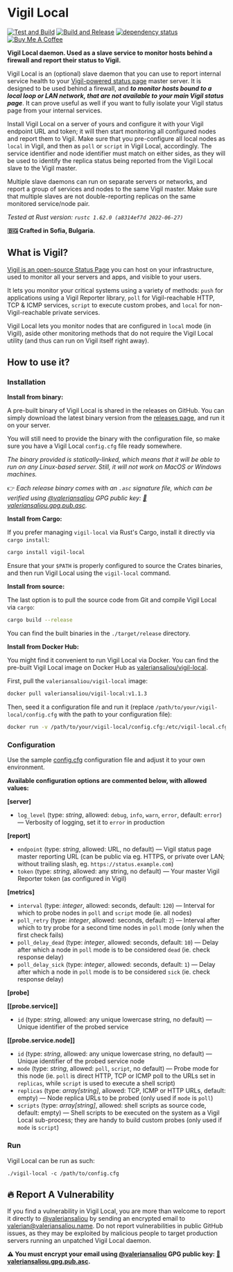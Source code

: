 Vigil Local
===========

[![Test and Build](https://github.com/valeriansaliou/vigil-local/workflows/Test%20and%20Build/badge.svg?branch=master)](https://github.com/valeriansaliou/vigil-local/actions?query=workflow%3A%22Test+and+Build%22) [![Build and Release](https://github.com/valeriansaliou/vigil-local/workflows/Build%20and%20Release/badge.svg)](https://github.com/valeriansaliou/vigil-local/actions?query=workflow%3A%22Build+and+Release%22) [![dependency status](https://deps.rs/repo/github/valeriansaliou/vigil-local/status.svg)](https://deps.rs/repo/github/valeriansaliou/vigil-local) [![Buy Me A Coffee](https://img.shields.io/badge/buy%20me%20a%20coffee-donate-yellow.svg)](https://www.buymeacoffee.com/valeriansaliou)

**Vigil Local daemon. Used as a slave service to monitor hosts behind a firewall and report their status to Vigil.**

Vigil Local is an (optional) slave daemon that you can use to report internal service health to your [Vigil-powered status page](https://github.com/valeriansaliou/vigil) master server. It is designed to be used behind a firewall, and _**to monitor hosts bound to a local loop or LAN network, that are not available to your main Vigil status page**_. It can prove useful as well if you want to fully isolate your Vigil status page from your internal services.

Install Vigil Local on a server of yours and configure it with your Vigil endpoint URL and token; it will then start monitoring all configured nodes and report them to Vigil. Make sure that you pre-configure all local nodes as `local` in Vigil, and then as `poll` or `script` in Vigil Local, accordingly. The service identifier and node identifier must match on either sides, as they will be used to identify the replica status being reported from the Vigil Local slave to the Vigil master.

Multiple slave daemons can run on separate servers or networks, and report a group of services and nodes to the same Vigil master. Make sure that multiple slaves are not double-reporting replicas on the same monitored service/node pair.

_Tested at Rust version: `rustc 1.62.0 (a8314ef7d 2022-06-27)`_

**🇧🇬 Crafted in Sofia, Bulgaria.**

## What is Vigil?

[Vigil is an open-source Status Page](https://github.com/valeriansaliou/vigil) you can host on your infrastructure, used to monitor all your servers and apps, and visible to your users.

It lets you monitor your critical systems using a variety of methods: `push` for applications using a Vigil Reporter library, `poll` for Vigil-reachable HTTP, TCP & ICMP services, `script` to execute custom probes, and `local` for non-Vigil-reachable private services.

Vigil Local lets you monitor nodes that are configured in `local` mode (in Vigil), aside other monitoring methods that do not require the Vigil Local utility (and thus can run on Vigil itself right away).

## How to use it?

### Installation

**Install from binary:**

A pre-built binary of Vigil Local is shared in the releases on GitHub. You can simply download the latest binary version from the [releases page](https://github.com/valeriansaliou/vigil-local/releases), and run it on your server.

You will still need to provide the binary with the configuration file, so make sure you have a Vigil Local `config.cfg` file ready somewhere.

_The binary provided is statically-linked, which means that it will be able to run on any Linux-based server. Still, it will not work on MacOS or Windows machines._

👉 _Each release binary comes with an `.asc` signature file, which can be verified using [@valeriansaliou](https://github.com/valeriansaliou) GPG public key: [:key:valeriansaliou.gpg.pub.asc](https://valeriansaliou.name/files/keys/valeriansaliou.gpg.pub.asc)._

**Install from Cargo:**

If you prefer managing `vigil-local` via Rust's Cargo, install it directly via `cargo install`:

```bash
cargo install vigil-local
```

Ensure that your `$PATH` is properly configured to source the Crates binaries, and then run Vigil Local using the `vigil-local` command.

**Install from source:**

The last option is to pull the source code from Git and compile Vigil Local via `cargo`:

```bash
cargo build --release
```

You can find the built binaries in the `./target/release` directory.

**Install from Docker Hub:**

You might find it convenient to run Vigil Local via Docker. You can find the pre-built Vigil Local image on Docker Hub as [valeriansaliou/vigil-local](https://hub.docker.com/r/valeriansaliou/vigil-local/).

First, pull the `valeriansaliou/vigil-local` image:

```bash
docker pull valeriansaliou/vigil-local:v1.1.3
```

Then, seed it a configuration file and run it (replace `/path/to/your/vigil-local/config.cfg` with the path to your configuration file):

```bash
docker run -v /path/to/your/vigil-local/config.cfg:/etc/vigil-local.cfg valeriansaliou/vigil-local:v1.1.3
```

### Configuration

Use the sample [config.cfg](https://github.com/valeriansaliou/vigil-local/blob/master/config.cfg) configuration file and adjust it to your own environment.

**Available configuration options are commented below, with allowed values:**

**[server]**

* `log_level` (type: _string_, allowed: `debug`, `info`, `warn`, `error`, default: `error`) — Verbosity of logging, set it to `error` in production

**[report]**

* `endpoint` (type: _string_, allowed: URL, no default) — Vigil status page master reporting URL (can be public via eg. HTTPS, or private over LAN; without trailing slash, eg. `https://status.example.com`)
* `token` (type: _string_, allowed: any string, no default) — Your master Vigil Reporter token (as configured in Vigil)

**[metrics]**

* `interval` (type: _integer_, allowed: seconds, default: `120`) — Interval for which to probe nodes in `poll` and `script` mode (ie. all nodes)
* `poll_retry` (type: _integer_, allowed: seconds, default: `2`) — Interval after which to try probe for a second time nodes in `poll` mode (only when the first check fails)
* `poll_delay_dead` (type: _integer_, allowed: seconds, default: `10`) — Delay after which a node in `poll` mode is to be considered `dead` (ie. check response delay)
* `poll_delay_sick` (type: _integer_, allowed: seconds, default: `1`) — Delay after which a node in `poll` mode is to be considered `sick` (ie. check response delay)

**[probe]**

**[[probe.service]]**

* `id` (type: _string_, allowed: any unique lowercase string, no default) — Unique identifier of the probed service

**[[probe.service.node]]**

* `id` (type: _string_, allowed: any unique lowercase string, no default) — Unique identifier of the probed service node
* `mode` (type: _string_, allowed: `poll`, `script`, no default) — Probe mode for this node (ie. `poll` is direct HTTP, TCP or ICMP poll to the URLs set in `replicas`, while `script` is used to execute a shell script)
* `replicas` (type: _array[string]_, allowed: TCP, ICMP or HTTP URLs, default: empty) — Node replica URLs to be probed (only used if `mode` is `poll`)
* `scripts` (type: _array[string]_, allowed: shell scripts as source code, default: empty) — Shell scripts to be executed on the system as a Vigil Local sub-process; they are handy to build custom probes (only used if `mode` is `script`)

### Run

Vigil Local can be run as such:

`./vigil-local -c /path/to/config.cfg`

## :fire: Report A Vulnerability

If you find a vulnerability in Vigil Local, you are more than welcome to report it directly to [@valeriansaliou](https://github.com/valeriansaliou) by sending an encrypted email to [valerian@valeriansaliou.name](mailto:valerian@valeriansaliou.name). Do not report vulnerabilities in public GitHub issues, as they may be exploited by malicious people to target production servers running an unpatched Vigil Local daemon.

**:warning: You must encrypt your email using [@valeriansaliou](https://github.com/valeriansaliou) GPG public key: [:key:valeriansaliou.gpg.pub.asc](https://valeriansaliou.name/files/keys/valeriansaliou.gpg.pub.asc).**
